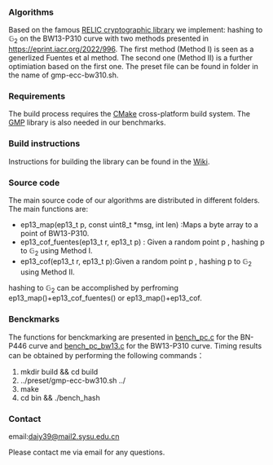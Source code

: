 ### Algorithms

Based on the famous [RELIC cryptographic library](https://github.com/relic-toolkit/relic) we implement:
 hashing to $\mathbb{G}_2$ on the BW13-P310 curve with two methods presented in https://eprint.iacr.org/2022/996. The first method (Method I) is seen as a generlized  Fuentes et al method. 
 The second one (Method II) is a further optimiation based on the first one.
The preset file can be found in  <preset> folder in the name of gmp-ecc-bw310.sh.<br/>

### Requirements

The build process requires the [CMake](https://cmake.org/) cross-platform build system. The [GMP](https://gmplib.org/) library is also needed in our benchmarks.

### Build instructions

Instructions for building the library can be found in the [Wiki](https://github.com/relic-toolkit/relic/wiki/Building).


### Source code
  
The main source code of our algorithms are distributed in different folders.  The main functions are:

* ep13_map(ep13_t p, const uint8_t *msg, int len) :Maps a byte array to a point of BW13-P310.
* ep13_cof_fuentes(ep13_t r, ep13_t p) : Given a random point p , hashing p to $\mathbb{G}_2$ using Method I.
* ep13_cof(ep13_t r, ep13_t p):Given a random point p , hashing p to $\mathbb{G}_2$ using Method II.

 hashing to $\mathbb{G}_2$  can be accomplished by perfroming ep13_map()+ep13_cof_fuentes() or  ep13_map()+ep13_cof.

 ### Benckmarks
 The functions for benckmarking are presented in [bench_pc.c](https://github.com/eccdaiy39/smt/blob/master/smt-relic/bench/bench_pc.c) for the BN-P446 curve and 
 [bench_pc_bw13.c](https://github.com/eccdaiy39/smt/blob/master/smt-relic/bench/bench_pc_bw13.c) for the BW13-P310 curve.
 Timing results can be obtained by performing the following commands：
  

  1. mkdir build && cd build 
  2. ../preset/gmp-ecc-bw310.sh ../
  3. make
  4. cd bin && ./bench_hash
  
 ### Contact
 email:daiy39@mail2.sysu.edu.cn<br/>
 
 Please contact me via email for any questions.


